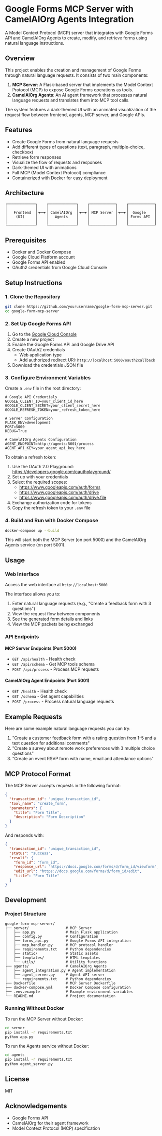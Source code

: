 # Google Forms MCP Server with CamelAIOrg Agents Integration

A Model Context Protocol (MCP) server that integrates with Google Forms API and CamelAIOrg Agents to create, modify, and retrieve forms using natural language instructions.

## Overview

This project enables the creation and management of Google Forms through natural language requests. It consists of two main components:

1. **MCP Server**: A Flask-based server that implements the Model Context Protocol (MCP) to expose Google Forms operations as tools.
2. **CamelAIOrg Agents**: An AI agent framework that processes natural language requests and translates them into MCP tool calls.

The system features a dark-themed UI with an animated visualization of the request flow between frontend, agents, MCP server, and Google APIs.

## Features

- Create Google Forms from natural language requests
- Add different types of questions (text, paragraph, multiple-choice, checkbox)
- Retrieve form responses
- Visualize the flow of requests and responses
- Dark-themed UI with animations
- Full MCP (Model Context Protocol) compliance
- Containerized with Docker for easy deployment

## Architecture

```
┌─────────────┐    ┌─────────────┐    ┌────────────┐    ┌────────────┐
│             │    │             │    │            │    │            │
│   Frontend  │◄──►│ CamelAIOrg  │◄──►│ MCP Server │◄──►│  Google    │
│    (UI)     │    │   Agents    │    │            │    │ Forms API  │
│             │    │             │    │            │    │            │
└─────────────┘    └─────────────┘    └────────────┘    └────────────┘
```

## Prerequisites

- Docker and Docker Compose
- Google Cloud Platform account
- Google Forms API enabled
- OAuth2 credentials from Google Cloud Console

## Setup Instructions

### 1. Clone the Repository

```bash
git clone https://github.com/yourusername/google-form-mcp-server.git
cd google-form-mcp-server
```

### 2. Set Up Google Forms API

1. Go to the [Google Cloud Console](https://console.cloud.google.com/)
2. Create a new project
3. Enable the Google Forms API and Google Drive API
4. Create OAuth2 credentials
   - Web application type
   - Add authorized redirect URI: `http://localhost:5000/oauth2callback`
5. Download the credentials JSON file

### 3. Configure Environment Variables

Create a `.env` file in the root directory:

```
# Google API Credentials
GOOGLE_CLIENT_ID=your_client_id_here
GOOGLE_CLIENT_SECRET=your_client_secret_here
GOOGLE_REFRESH_TOKEN=your_refresh_token_here

# Server Configuration
FLASK_ENV=development
PORT=5000
DEBUG=True

# CamelAIOrg Agents Configuration
AGENT_ENDPOINT=http://agents:5001/process
AGENT_API_KEY=your_agent_api_key_here
```

To obtain a refresh token:

1. Use the OAuth 2.0 Playground: https://developers.google.com/oauthplayground/
2. Set up with your credentials
3. Select the required scopes:
   - https://www.googleapis.com/auth/forms
   - https://www.googleapis.com/auth/drive
   - https://www.googleapis.com/auth/drive.file
4. Exchange authorization code for tokens
5. Copy the refresh token to your `.env` file

### 4. Build and Run with Docker Compose

```bash
docker-compose up --build
```

This will start both the MCP Server (on port 5000) and the CamelAIOrg Agents service (on port 5001).

## Usage

### Web Interface

Access the web interface at `http://localhost:5000`

The interface allows you to:
1. Enter natural language requests (e.g., "Create a feedback form with 3 questions")
2. View the request flow between components
3. See the generated form details and links
4. View the MCP packets being exchanged

### API Endpoints

#### MCP Server Endpoints (Port 5000)

- `GET /api/health` - Health check
- `GET /api/schema` - Get MCP tools schema
- `POST /api/process` - Process MCP requests

#### CamelAIOrg Agent Endpoints (Port 5001)

- `GET /health` - Health check
- `GET /schema` - Get agent capabilities
- `POST /process` - Process natural language requests

## Example Requests

Here are some example natural language requests you can try:

1. "Create a customer feedback form with a rating question from 1-5 and a text question for additional comments"
2. "Create a survey about remote work preferences with 3 multiple choice questions"
3. "Create an event RSVP form with name, email and attendance options"

## MCP Protocol Format

The MCP Server accepts requests in the following format:

```json
{
  "transaction_id": "unique_transaction_id",
  "tool_name": "create_form",
  "parameters": {
    "title": "Form Title",
    "description": "Form Description"
  }
}
```

And responds with:

```json
{
  "transaction_id": "unique_transaction_id",
  "status": "success",
  "result": {
    "form_id": "form_id",
    "response_url": "https://docs.google.com/forms/d/form_id/viewform",
    "edit_url": "https://docs.google.com/forms/d/form_id/edit",
    "title": "Form Title"
  }
}
```

## Development

### Project Structure

```
google-form-mcp-server/
├── server/                 # MCP Server
│   ├── app.py              # Main Flask application
│   ├── config.py           # Configuration
│   ├── forms_api.py        # Google Forms API integration
│   ├── mcp_handler.py      # MCP protocol handler
│   ├── requirements.txt    # Python dependencies
│   ├── static/             # Static assets
│   ├── templates/          # HTML templates
│   └── utils/              # Utility functions
├── agents/                 # CamelAIOrg Agents
│   ├── agent_integration.py # Agent implementation
│   ├── agent_server.py     # Agent API server
│   └── requirements.txt    # Python dependencies
├── Dockerfile              # MCP Server Dockerfile
├── docker-compose.yml      # Docker Compose configuration
├── .env.example            # Example environment variables
└── README.md               # Project documentation
```

### Running Without Docker

To run the MCP Server without Docker:

```bash
cd server
pip install -r requirements.txt
python app.py
```

To run the Agents service without Docker:

```bash
cd agents
pip install -r requirements.txt
python agent_server.py
```

## License

MIT

## Acknowledgements

- Google Forms API
- CamelAIOrg for their agent framework
- Model Context Protocol (MCP) specification
